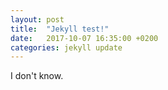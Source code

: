 ```yaml
---
layout: post
title:  "Jekyll test!"
date:   2017-10-07 16:35:00 +0200
categories: jekyll update
---
```


I don't know.
